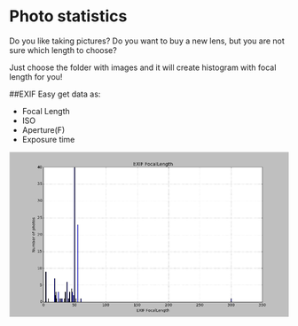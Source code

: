 # Photo statistics

Do you like taking pictures? 
Do you want to buy a new lens, but you are not sure which length to choose?

Just choose the folder with images and it will create histogram with focal length for you!

##EXIF
Easy get data as:

- Focal Length
- ISO
- Aperture(F)
- Exposure time


![Histogram](histogram.png)